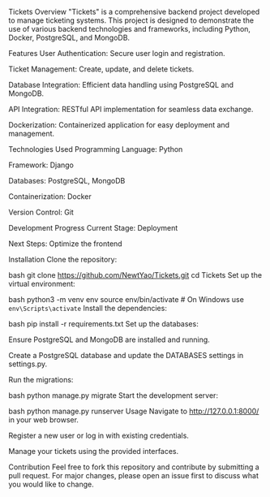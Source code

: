 Tickets
Overview
"Tickets" is a comprehensive backend project developed to manage ticketing systems. This project is designed to demonstrate the use of various backend technologies and frameworks, including Python, Docker, PostgreSQL, and MongoDB.

Features
User Authentication: Secure user login and registration.

Ticket Management: Create, update, and delete tickets.

Database Integration: Efficient data handling using PostgreSQL and MongoDB.

API Integration: RESTful API implementation for seamless data exchange.

Dockerization: Containerized application for easy deployment and management.

Technologies Used
Programming Language: Python

Framework: Django

Databases: PostgreSQL, MongoDB

Containerization: Docker

Version Control: Git

Development Progress
Current Stage: Deployment

Next Steps: Optimize the frontend

Installation
Clone the repository:

bash
git clone https://github.com/NewtYao/Tickets.git
cd Tickets
Set up the virtual environment:

bash
python3 -m venv env
source env/bin/activate  # On Windows use `env\Scripts\activate`
Install the dependencies:

bash
pip install -r requirements.txt
Set up the databases:

Ensure PostgreSQL and MongoDB are installed and running.

Create a PostgreSQL database and update the DATABASES settings in settings.py.

Run the migrations:

bash
python manage.py migrate
Start the development server:

bash
python manage.py runserver
Usage
Navigate to http://127.0.0.1:8000/ in your web browser.

Register a new user or log in with existing credentials.

Manage your tickets using the provided interfaces.

Contribution
Feel free to fork this repository and contribute by submitting a pull request. For major changes, please open an issue first to discuss what you would like to change.
